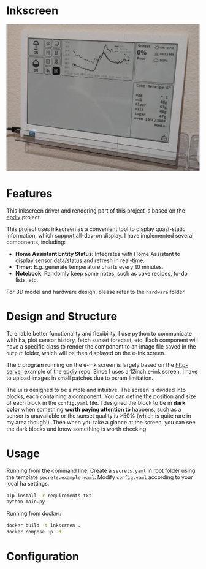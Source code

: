 # Inkscreen

![Inkscreen](docs/demo.jpg)

# Features
This inkscreen driver and rendering part of this project is based on the [epdiy](https://github.com/vroland/epdiy) project.

This project uses inkscreen as a convenient tool to display quasi-static information, which support all-day-on display. I have implemented several components, including:

- **Home Assistant Entity Status**: Integrates with Home Assistant to display sensor data/status and refresh in real-time.
- **Timer**: E.g. generate temperature charts every 10 minutes.
- **Notebook**: Randomly keep some notes, such as cake recipes, to-do lists, etc.

For 3D model and hardware design, please refer to the `hardware` folder.

# Design and Structure
To enable better functionality and flexibility, I use python to communicate with ha, plot sensor history, fetch sunset forecast, etc. Each component will have a specific class to render the component to an image file saved in the `output` folder, which will be then displayed on the e-ink screen.

The c program running on the e-ink screen is largely based on the [http-server](https://github.com/vroland/epdiy/tree/main/examples/http-server) example of the [epdiy](https://github.com/vroland/epdiy) repo. Since I uses a 12inch e-ink screen, I have to upload images in small patches due to psram limitation.

The ui is designed to be simple and intuitive. The screen is divided into blocks, each containing a component. You can define the position and size of each block in the `config.yaml` file. I designed the block to be in **dark color** when something **worth paying attention to** happens, such as a sensor is unavailable or the sunset quality is >50% (which is quite rare in my area though!). Then when you take a glance at the screen, you can see the dark blocks and know something is worth checking.

# Usage
Running from the command line:
Create a `secrets.yaml` in root folder using the template `secrets.example.yaml`.
Modify `config.yaml` according to your local ha settings.

```bash
pip install -r requirements.txt
python main.py
```

Running from docker:
```bash
docker build -t inkscreen .
docker compose up -d
```


# Configuration
